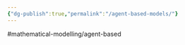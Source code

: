 ```yaml
---
{"dg-publish":true,"permalink":"/agent-based-models/"}
---
```


#mathematical-modelling/agent-based 